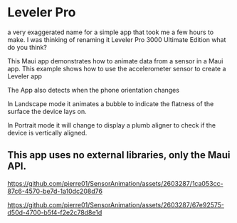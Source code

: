 # Leveler Pro 
a very exaggerated name for a simple app that took me a few hours to make.
I was thinking of renaming it Leveler Pro 3000 Ultimate Edition what do you think?

This Maui app demonstrates how to animate data from a sensor in a Maui app. 
This example shows how to use the accelerometer sensor to create a Leveler
app 

The App also detects when the phone orientation changes 

In Landscape mode it animates a bubble to indicate the flatness of the surface the device lays on. 

In Portrait mode it will change to display a plumb aligner to check if the device is vertically aligned.

## This app uses no external libraries, only the Maui API.



https://github.com/pierre01/SensorAnimation/assets/2603287/1ca053cc-87c6-4570-be7d-1a10dc208d76



https://github.com/pierre01/SensorAnimation/assets/2603287/67e92575-d50d-4700-b5f4-f2e2c78d8e1d

